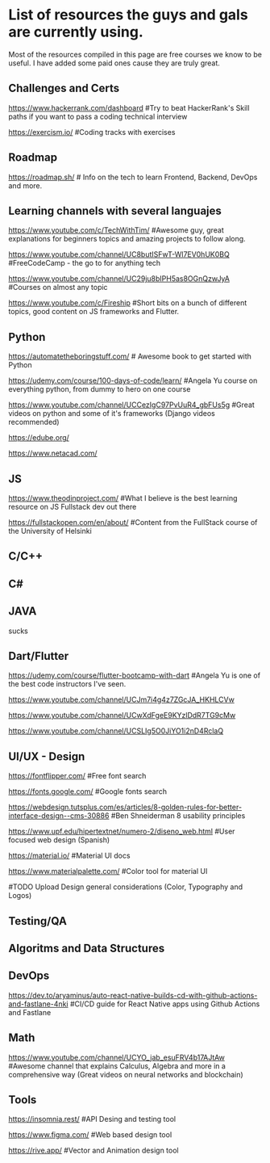 # List of resources the guys and gals are currently using.

Most of the resources compiled in this page are free courses we know to be useful. I have added some paid ones cause they are truly great.

<h2> Challenges and Certs </h2>

https://www.hackerrank.com/dashboard #Try to beat HackerRank's Skill paths if you want to pass a coding technical interview

https://exercism.io/ #Coding tracks with exercises

<h2> Roadmap </h2>

https://roadmap.sh/ # Info on the tech to learn Frontend, Backend, DevOps and more.

<h2>Learning channels with several languajes </h2>

https://www.youtube.com/c/TechWithTim/ #Awesome guy, great explanations for beginners topics and amazing projects to follow along.

https://www.youtube.com/channel/UC8butISFwT-Wl7EV0hUK0BQ #FreeCodeCamp - the go to for anything tech

https://www.youtube.com/channel/UC29ju8bIPH5as8OGnQzwJyA #Courses on almost any topic

https://www.youtube.com/c/Fireship #Short bits on a bunch of different topics, good content on JS frameworks and Flutter.

<h2> Python </h2>

https://automatetheboringstuff.com/ # Awesome book to get started with Python

https://udemy.com/course/100-days-of-code/learn/ #Angela Yu course on everything python, from dummy to hero on one course

https://www.youtube.com/channel/UCCezIgC97PvUuR4_gbFUs5g #Great videos on python and some of it's frameworks (Django videos recommended)

https://edube.org/

https://www.netacad.com/

<h2> JS </h2>

https://www.theodinproject.com/ #What I believe is the best learning resource on JS Fullstack dev out there

https://fullstackopen.com/en/about/ #Content from the FullStack course of the University of Helsinki

<h2> C/C++ </h2>
<h2> C# </h2>
<h2> JAVA </h2>

sucks

<h2> Dart/Flutter </h2>

https://udemy.com/course/flutter-bootcamp-with-dart #Angela Yu is one of the best code instructors I've seen.

https://www.youtube.com/channel/UCJm7i4g4z7ZGcJA_HKHLCVw

https://www.youtube.com/channel/UCwXdFgeE9KYzlDdR7TG9cMw

https://www.youtube.com/channel/UCSLIg5O0JiYO1i2nD4RclaQ 
 
<h2> UI/UX - Design  </h2>

https://fontflipper.com/ #Free font search

https://fonts.google.com/ #Google fonts search

https://webdesign.tutsplus.com/es/articles/8-golden-rules-for-better-interface-design--cms-30886 #Ben Shneiderman 8 usability principles

https://www.upf.edu/hipertextnet/numero-2/diseno_web.html #User focused web design (Spanish)

https://material.io/ #Material UI docs

https://www.materialpalette.com/ #Color tool for material UI


#TODO Upload Design general considerations (Color, Typography and Logos)

<h2> Testing/QA </h2>
<h2> Algoritms and Data Structures </h2>
<h2> DevOps </h2>

https://dev.to/aryaminus/auto-react-native-builds-cd-with-github-actions-and-fastlane-4nki #CI/CD guide for React Native apps using Github Actions and Fastlane

<h2> Math </h2>

https://www.youtube.com/channel/UCYO_jab_esuFRV4b17AJtAw #Awesome channel that explains Calculus, Algebra and more in a comprehensive way (Great videos on neural networks and blockchain)

<h2> Tools </h2>

https://insomnia.rest/ #API Desing and testing tool

https://www.figma.com/ #Web based design tool

https://rive.app/ #Vector and Animation design tool
